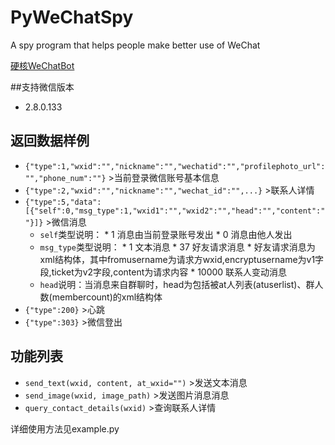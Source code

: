 # PyWeChatSpy
A spy program that helps people make better use of WeChat

[硬核WeChatBot](https://zhuanlan.zhihu.com/p/118674498)

##支持微信版本
* 2.8.0.133

## 返回数据样例
* `{"type":1,"wxid":"","nickname":"","wechatid":"","profilephoto_url":"","phone_num":""}`  >当前登录微信账号基本信息
* `{"type":2,"wxid":"","nickname":"","wechat_id":"",...}`  >联系人详情
* `{"type":5,"data":[{"self":0,"msg_type":1,"wxid1":"","wxid2":"","head":"","content":""}]}`  >微信消息 
  * `self`类型说明：
        * 1 消息由当前登录账号发出
        * 0 消息由他人发出
  * `msg_type`类型说明：
        * 1 文本消息
        * 37 好友请求消息
            * 好友请求消息为xml结构体，其中fromusername为请求方wxid,encryptusername为v1字段,ticket为v2字段,content为请求内容
        * 10000 联系人变动消息
  * `head`说明：当消息来自群聊时，head为包括被at人列表(atuserlist)、群人数(membercount)的xml结构体
* `{"type":200}`  >心跳
* `{"type":303}`  >微信登出

## 功能列表
* `send_text(wxid, content, at_wxid="")` >发送文本消息
* `send_image(wxid, image_path)` >发送图片消息消息
* `query_contact_details(wxid)` >查询联系人详情

详细使用方法见example.py